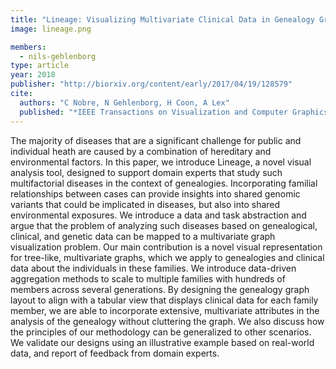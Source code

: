 ```yaml
---
title: "Lineage: Visualizing Multivariate Clinical Data in Genealogy Graphs"
image: lineage.png

members:
  - nils-gehlenborg
type: article
year: 2018
publisher: "http://biorxiv.org/content/early/2017/04/19/128579"
cite:
  authors: "C Nobre, N Gehlenborg, H Coon, A Lex"
  published: "*IEEE Transactions on Visualization and Computer Graphics* **25** 1543-1558. doi: https://doi.org/10.1109/TVCG.2018.2811488"
---
```

The majority of diseases that are a significant challenge for public and individual heath are caused by a combination of hereditary and environmental factors. In this paper, we introduce Lineage, a novel visual analysis tool, designed to support domain experts that study such multifactorial diseases in the context of genealogies. Incorporating familial relationships between cases can provide insights into shared genomic variants that could be implicated in diseases, but also into shared environmental exposures. We introduce a data and task abstraction and argue that the problem of analyzing such diseases based on genealogical, clinical, and genetic data can be mapped to a multivariate graph visualization problem. Our main contribution is a novel visual representation for tree-like, multivariate graphs, which we apply to genealogies and clinical data about the individuals in these families. We introduce data-driven aggregation methods to scale to multiple families with hundreds of members across several generations. By designing the genealogy graph layout to align with a tabular view that displays clinical data for each family member, we are able to incorporate extensive, multivariate attributes in the analysis of the genealogy without cluttering the graph. We also discuss how the principles of our methodology can be generalized to other scenarios. We validate our designs using an illustrative example based on real-world data, and report of feedback from domain experts.
